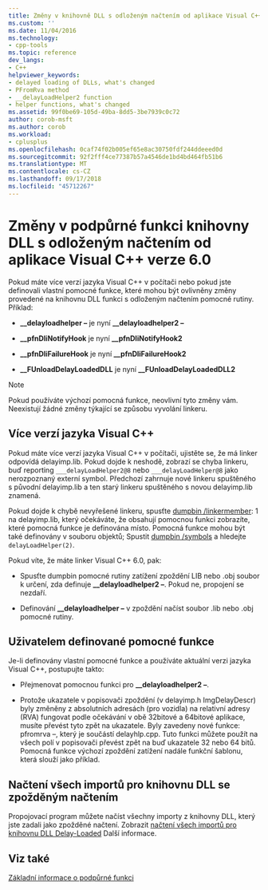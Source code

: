 ```yaml
---
title: Změny v knihovně DLL s odloženým načtením od aplikace Visual C++ 6.0 pomocnou funkci | Dokumentace Microsoftu
ms.custom: ''
ms.date: 11/04/2016
ms.technology:
- cpp-tools
ms.topic: reference
dev_langs:
- C++
helpviewer_keywords:
- delayed loading of DLLs, what's changed
- PFromRva method
- __delayLoadHelper2 function
- helper functions, what's changed
ms.assetid: 99f0be69-105d-49ba-8dd5-3be7939c0c72
author: corob-msft
ms.author: corob
ms.workload:
- cplusplus
ms.openlocfilehash: 0caf74f02b005ef65e8ac30750fdf244ddeeed0d
ms.sourcegitcommit: 92f2fff4ce77387b57a4546de1bd4bd464fb51b6
ms.translationtype: MT
ms.contentlocale: cs-CZ
ms.lasthandoff: 09/17/2018
ms.locfileid: "45712267"
---
```

# <a name="changes-in-the-dll-delayed-loading-helper-function-since-visual-c-60"></a>Změny v podpůrné funkci knihovny DLL s odloženým načtením od aplikace Visual C++ verze 6.0

Pokud máte více verzí jazyka Visual C++ v počítači nebo pokud jste definovali vlastní pomocné funkce, které mohou být ovlivněny změny provedené na knihovnu DLL funkci s odloženým načtením pomocné rutiny. Příklad:

- **__delayloadhelper –** je nyní **__delayloadhelper2 –**

- **__pfnDliNotifyHook** je nyní **__pfnDliNotifyHook2**

- **__pfnDliFailureHook** je nyní **__pfnDliFailureHook2**

- **__FUnloadDelayLoadedDLL** je nyní **__FUnloadDelayLoadedDLL2**

> [!NOTE]
>  Pokud používáte výchozí pomocná funkce, neovlivní tyto změny vám. Neexistují žádné změny týkající se způsobu vyvolání linkeru.

## <a name="multiple-versions-of-visual-c"></a>Více verzí jazyka Visual C++

Pokud máte více verzí jazyka Visual C++ v počítači, ujistěte se, že má linker odpovídá delayimp.lib. Pokud dojde k neshodě, zobrazí se chyba linkeru, buď reporting `___delayLoadHelper2@8` nebo `___delayLoadHelper@8` jako nerozpoznaný externí symbol. Předchozí zahrnuje nové linkeru spuštěného s původní delayimp.lib a ten starý linkeru spuštěného s novou delayimp.lib znamená.

Pokud dojde k chybě nevyřešené linkeru, spusťte [dumpbin /linkermember](../../build/reference/linkermember.md): 1 na delayimp.lib, který očekáváte, že obsahují pomocnou funkci zobrazíte, které pomocná funkce je definována místo. Pomocná funkce mohou být také definovány v souboru objektů; Spustit [dumpbin /symbols](../../build/reference/symbols.md) a hledejte `delayLoadHelper(2)`.

Pokud víte, že máte linker Visual C++ 6.0, pak:

- Spusťte dumpbin pomocné rutiny zatížení zpoždění LIB nebo .obj soubor k určení, zda definuje **__delayloadhelper2 –**. Pokud ne, propojení se nezdaří.

- Definování **__delayloadhelper –** v zpoždění načíst soubor .lib nebo .obj pomocné rutiny.

## <a name="user-defined-helper-function"></a>Uživatelem definované pomocné funkce

Je-li definovány vlastní pomocné funkce a používáte aktuální verzi jazyka Visual C++, postupujte takto:

- Přejmenovat pomocnou funkci pro **__delayloadhelper2 –**.

- Protože ukazatele v popisovači zpoždění (v delayimp.h ImgDelayDescr) byly změněny z absolutních adresách (pro vozidla) na relativní adresy (RVA) fungovat podle očekávání v obě 32bitové a 64bitové aplikace, musíte převést tyto zpět na ukazatele. Byly zavedeny nové funkce: pfromrva –, který je součástí delayhlp.cpp. Tuto funkci můžete použít na všech polí v popisovači převést zpět na buď ukazatele 32 nebo 64 bitů. Pomocná funkce výchozí zpoždění zatížení nadále funkční šablonu, která slouží jako příklad.

## <a name="load-all-imports-for-a-delay-loaded-dll"></a>Načtení všech importů pro knihovnu DLL se zpožděným načtením

Propojovací program můžete načíst všechny importy z knihovny DLL, který jste zadali jako zpožděné načtení. Zobrazit [načtení všech importů pro knihovnu DLL Delay-Loaded](../../build/reference/loading-all-imports-for-a-delay-loaded-dll.md) Další informace.

## <a name="see-also"></a>Viz také

[Základní informace o podpůrné funkci](understanding-the-helper-function.md)